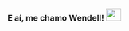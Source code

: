 <h3 align=left> E aí, me chamo Wendell! <img height="25" src="https://blog.joypixels.com/content/images/2019/06/waving_hand_sign_1024.gif" width="30px"> </h3>

